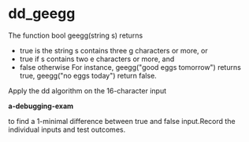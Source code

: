 # dd_geegg
The function bool geegg(string s) returns
* true is the string s contains three g characters or more, or
* true if s contains two e characters or more, and
* false otherwise
For instance, geegg("good eggs tomorrow") returns true,
    geegg("no eggs today") return false.

Apply the dd algorithm on the 16-character input

**a-debugging-exam**

to find a 1-minimal difference between true and false input.Record the individual inputs and test outcomes.
